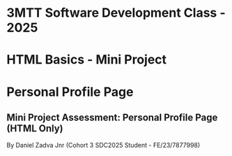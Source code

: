 # 3MTT Software Development Class - 2025

# HTML Basics - Mini Project

# Personal Profile Page

## Mini Project Assessment: Personal Profile Page (HTML Only)

By Daniel Zadva Jnr (Cohort 3 SDC2025 Student - FE/23/7877998)

